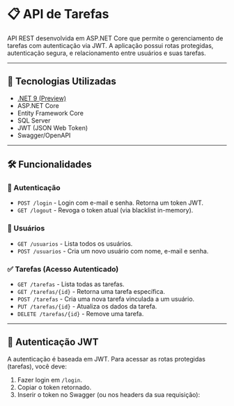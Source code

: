 # 📋 API de Tarefas

API REST desenvolvida em ASP.NET Core que permite o gerenciamento de tarefas com autenticação via JWT. A aplicação possui rotas protegidas, autenticação segura, e relacionamento entre usuários e suas tarefas.

---

## 🚀 Tecnologias Utilizadas

- [.NET 9 (Preview)](https://dotnet.microsoft.com/)
- ASP.NET Core
- Entity Framework Core
- SQL Server
- JWT (JSON Web Token)
- Swagger/OpenAPI

---

## 🛠️ Funcionalidades

### 🔐 Autenticação
- `POST /login` - Login com e-mail e senha. Retorna um token JWT.
- `GET /logout` - Revoga o token atual (via blacklist in-memory).

### 👤 Usuários
- `GET /usuarios` - Lista todos os usuários.
- `POST /usuarios` - Cria um novo usuário com nome, e-mail e senha.

### ✅ Tarefas (Acesso Autenticado)
- `GET /tarefas` - Lista todas as tarefas.
- `GET /tarefas/{id}` - Retorna uma tarefa específica.
- `POST /tarefas` - Cria uma nova tarefa vinculada a um usuário.
- `PUT /tarefas/{id}` - Atualiza os dados da tarefa.
- `DELETE /tarefas/{id}` - Remove uma tarefa.

---

## 🔐 Autenticação JWT

A autenticação é baseada em JWT. Para acessar as rotas protegidas (tarefas), você deve:

1. Fazer login em `/login`.
2. Copiar o token retornado.
3. Inserir o token no Swagger (ou nos headers da sua requisição):
